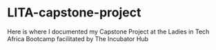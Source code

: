 # LITA-capstone-project
Here is where I documented my Capstone Project at the Ladies in Tech Africa Bootcamp facilitated by The Incubator Hub
